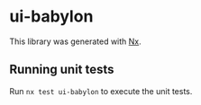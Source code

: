 # ui-babylon

This library was generated with [Nx](https://nx.dev).

## Running unit tests

Run `nx test ui-babylon` to execute the unit tests.
